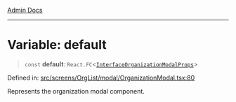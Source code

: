 [Admin Docs](/)

***

# Variable: default

> `const` **default**: `React.FC`\<[`InterfaceOrganizationModalProps`](screens\OrgList\modal\OrganizationModal\README\interfaces\InterfaceOrganizationModalProps.md)\>

Defined in: [src/screens/OrgList/modal/OrganizationModal.tsx:80](https://github.com/PalisadoesFoundation/talawa-admin/blob/main/src/screens/OrgList/modal/OrganizationModal.tsx#L80)

Represents the organization modal component.
